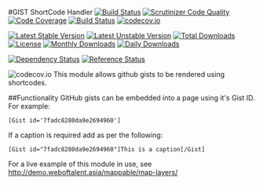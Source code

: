 #GIST ShortCode Handler
[![Build Status](https://travis-ci.org/gordonbanderson/weboftalent-shortcode-gist.svg?branch=master)](https://travis-ci.org/gordonbanderson/weboftalent-shortcode-gist)
[![Scrutinizer Code Quality](https://scrutinizer-ci.com/g/gordonbanderson/weboftalent-shortcode-gist/badges/quality-score.png?b=master)](https://scrutinizer-ci.com/g/gordonbanderson/weboftalent-shortcode-gist/?branch=master)
[![Code Coverage](https://scrutinizer-ci.com/g/gordonbanderson/weboftalent-shortcode-gist/badges/coverage.png?b=master)](https://scrutinizer-ci.com/g/gordonbanderson/weboftalent-shortcode-gist/?branch=master)
[![Build Status](https://scrutinizer-ci.com/g/gordonbanderson/weboftalent-shortcode-gist/badges/build.png?b=master)](https://scrutinizer-ci.com/g/gordonbanderson/weboftalent-shortcode-gist/build-status/master)
[![codecov.io](https://codecov.io/github/gordonbanderson/weboftalent-shortcode-gist/coverage.svg?branch=master)](https://codecov.io/github/gordonbanderson/weboftalent-shortcode-gist?branch=master)

[![Latest Stable Version](https://poser.pugx.org/weboftalent/silverstripe-shortcode-gist/version)](https://packagist.org/packages/weboftalent/silverstripe-shortcode-gist)
[![Latest Unstable Version](https://poser.pugx.org/weboftalent/silverstripe-shortcode-gist/v/unstable)](//packagist.org/packages/weboftalent/silverstripe-shortcode-gist)
[![Total Downloads](https://poser.pugx.org/weboftalent/silverstripe-shortcode-gist/downloads)](https://packagist.org/packages/weboftalent/silverstripe-shortcode-gist)
[![License](https://poser.pugx.org/weboftalent/silverstripe-shortcode-gist/license)](https://packagist.org/packages/weboftalent/silverstripe-shortcode-gist)
[![Monthly Downloads](https://poser.pugx.org/weboftalent/silverstripe-shortcode-gist/d/monthly)](https://packagist.org/packages/weboftalent/silverstripe-shortcode-gist)
[![Daily Downloads](https://poser.pugx.org/weboftalent/silverstripe-shortcode-gist/d/daily)](https://packagist.org/packages/weboftalent/silverstripe-shortcode-gist)

[![Dependency Status](https://www.versioneye.com/php/weboftalent:silverstripe-shortcode-gist/badge.svg)](https://www.versioneye.com/php/weboftalent:silverstripe-shortcode-gist)
[![Reference Status](https://www.versioneye.com/php/weboftalent:silverstripe-shortcode-gist/reference_badge.svg?style=flat)](https://www.versioneye.com/php/weboftalent:silverstripe-shortcode-gist/references)

![codecov.io](https://codecov.io/github/gordonbanderson/weboftalent-shortcode-gist/branch.svg?branch=master)
This module allows github gists to be rendered using shortcodes.

##Functionality
GitHub gists can be embedded into a page using it's Gist ID.  For example:

    [Gist id='7fadc8280da9e2694960']

If a caption is required add as per the following:

    [Gist id="7fadc8280da9e2694960"]This is a caption[/Gist]

For a live example of this module in use, see http://demo.weboftalent.asia/mappable/map-layers/
